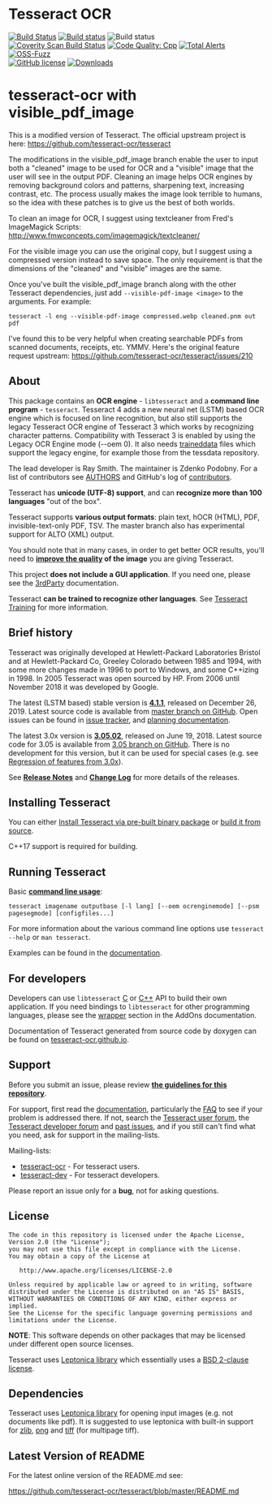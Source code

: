 # Tesseract OCR

[![Build Status](https://travis-ci.org/tesseract-ocr/tesseract.svg?branch=master)](https://travis-ci.org/tesseract-ocr/tesseract)
[![Build status](https://ci.appveyor.com/api/projects/status/miah0ikfsf0j3819/branch/master?svg=true)](https://ci.appveyor.com/project/zdenop/tesseract/)
![Build status](https://github.com/tesseract-ocr/tesseract/workflows/sw/badge.svg)<br>
[![Coverity Scan Build Status](https://scan.coverity.com/projects/tesseract-ocr/badge.svg)](https://scan.coverity.com/projects/tesseract-ocr)
[![Code Quality: Cpp](https://img.shields.io/lgtm/grade/cpp/g/tesseract-ocr/tesseract.svg?logo=lgtm&logoWidth=18)](https://lgtm.com/projects/g/tesseract-ocr/tesseract/context:cpp)
[![Total Alerts](https://img.shields.io/lgtm/alerts/g/tesseract-ocr/tesseract.svg?logo=lgtm&logoWidth=18)](https://lgtm.com/projects/g/tesseract-ocr/tesseract/alerts)
[![OSS-Fuzz](https://img.shields.io/badge/oss--fuzz-fuzzing-brightgreen)](https://bugs.chromium.org/p/oss-fuzz/issues/list?sort=-opened&can=2&q=proj:tesseract-ocr)
<br/>
[![GitHub license](https://img.shields.io/badge/license-Apache--2.0-blue.svg)](https://raw.githubusercontent.com/tesseract-ocr/tesseract/master/LICENSE)
[![Downloads](https://img.shields.io/badge/download-all%20releases-brightgreen.svg)](https://github.com/tesseract-ocr/tesseract/releases/)

# tesseract-ocr with visible_pdf_image

This is a modified version of Tesseract. The official upstream project is here: https://github.com/tesseract-ocr/tesseract

The modifications in the visible_pdf_image branch enable the user to input both a "cleaned" image to be used for OCR and a "visible" image that the user will see in the output PDF. Cleaning an image helps OCR engines by removing background colors and patterns, sharpening text, increasing contrast, etc. The process usually makes the image look terrible to humans, so the idea with these patches is to give us the best of both worlds.

To clean an image for OCR, I suggest using textcleaner from Fred's ImageMagick Scripts: http://www.fmwconcepts.com/imagemagick/textcleaner/

For the visible image you can use the original copy, but I suggest using a compressed version instead to save space. The only requirement is that the dimensions of the "cleaned" and "visible" images are the same.

Once you've built the visible_pdf_image branch along with the other Tesseract dependencies, just add `--visible-pdf-image <image>` to the arguments. For example:

	tesseract -l eng --visible-pdf-image compressed.webp cleaned.pnm out pdf

I've found this to be very helpful when creating searchable PDFs from scanned documents, receipts, etc. YMMV. Here's the original feature request upstream: https://github.com/tesseract-ocr/tesseract/issues/210



## About

This package contains an **OCR engine** - `libtesseract` and a **command line program** - `tesseract`.
Tesseract 4 adds a new neural net (LSTM) based OCR engine which is focused
on line recognition, but also still supports the legacy Tesseract OCR engine of
Tesseract 3 which works by recognizing character patterns. Compatibility with
Tesseract 3 is enabled by using the Legacy OCR Engine mode (--oem 0).
It also needs [traineddata](https://tesseract-ocr.github.io/tessdoc/Data-Files.html) files which support the legacy engine, for example
those from the tessdata repository.

The lead developer is Ray Smith. The maintainer is Zdenko Podobny.
For a list of contributors see [AUTHORS](https://github.com/tesseract-ocr/tesseract/blob/master/AUTHORS)
and GitHub's log of [contributors](https://github.com/tesseract-ocr/tesseract/graphs/contributors).

Tesseract has **unicode (UTF-8) support**, and can **recognize more than 100 languages** "out of the box".

Tesseract supports **various output formats**: plain text, hOCR (HTML), PDF, invisible-text-only PDF, TSV. The master branch also has experimental support for ALTO (XML) output.

You should note that in many cases, in order to get better OCR results,
you'll need to **[improve the quality](https://tesseract-ocr.github.io/tessdoc/ImproveQuality.html) of the image** you are giving Tesseract.

This project **does not include a GUI application**.
If you need one, please see the [3rdParty](https://tesseract-ocr.github.io/tessdoc/User-Projects-%E2%80%93-3rdParty.html) documentation.

Tesseract **can be trained to recognize other languages**.
See [Tesseract Training](https://tesseract-ocr.github.io/tessdoc/Training-Tesseract.html) for more information.

## Brief history

Tesseract was originally developed at Hewlett-Packard Laboratories Bristol and
at Hewlett-Packard Co, Greeley Colorado between 1985 and 1994, with some
more changes made in 1996 to port to Windows, and some C++izing in 1998.
In 2005 Tesseract was open sourced by HP. From 2006 until November 2018 it was developed by Google.

The latest (LSTM based) stable version is **[4.1.1](https://github.com/tesseract-ocr/tesseract/releases/tag/4.1.1)**, released on December 26, 2019.
Latest source code is available from [master branch on GitHub](https://github.com/tesseract-ocr/tesseract/tree/master).
Open issues can be found in [issue tracker](https://github.com/tesseract-ocr/tesseract/issues),
and [planning documentation](https://tesseract-ocr.github.io/tessdoc/Planning.html).

The latest 3.0x version is **[3.05.02](https://github.com/tesseract-ocr/tesseract/releases/tag/3.05.02)**, released on June 19, 2018. Latest source code for 3.05 is available from [3.05 branch on GitHub](https://github.com/tesseract-ocr/tesseract/tree/3.05).
There is no development for this version, but it can be used for special cases (e.g. see [Regression of features from 3.0x](https://tesseract-ocr.github.io/tessdoc/Planning.html#regression-of-features-from-30x)).

See **[Release Notes](https://tesseract-ocr.github.io/tessdoc/ReleaseNotes.html)**
and **[Change Log](https://github.com/tesseract-ocr/tesseract/blob/master/ChangeLog)** for more details of the releases.

## Installing Tesseract

You can either [Install Tesseract via pre-built binary package](https://tesseract-ocr.github.io/tessdoc/Home.html)
or [build it from source](https://tesseract-ocr.github.io/tessdoc/Compiling.html).

C++17 support is required for building.

## Running Tesseract

Basic **[command line usage](https://tesseract-ocr.github.io/tessdoc/Command-Line-Usage.html)**:

    tesseract imagename outputbase [-l lang] [--oem ocrenginemode] [--psm pagesegmode] [configfiles...]

For more information about the various command line options use `tesseract --help` or `man tesseract`.

Examples can be found in the [documentation](https://tesseract-ocr.github.io/tessdoc/Command-Line-Usage.html#simplest-invocation-to-ocr-an-image).

## For developers

Developers can use `libtesseract` [C](https://github.com/tesseract-ocr/tesseract/blob/master/include/tesseract/capi.h) or
[C++](https://github.com/tesseract-ocr/tesseract/blob/master/include/tesseract/baseapi.h) API to build their own application.
If you need bindings to `libtesseract` for other programming languages, please see the
[wrapper](https://tesseract-ocr.github.io/tessdoc/AddOns.html#tesseract-wrappers) section in the AddOns documentation.

Documentation of Tesseract generated from source code by doxygen can be found on [tesseract-ocr.github.io](https://tesseract-ocr.github.io/).

## Support

Before you submit an issue, please review **[the guidelines for this repository](https://github.com/tesseract-ocr/tesseract/blob/master/CONTRIBUTING.md)**.

For support, first read the [documentation](https://tesseract-ocr.github.io/tessdoc/),
particularly the [FAQ](https://tesseract-ocr.github.io/tessdoc/FAQ.html) to see if your problem is addressed there.
If not, search the [Tesseract user forum](https://groups.google.com/g/tesseract-ocr), the [Tesseract developer forum](https://groups.google.com/g/tesseract-dev) and [past issues](https://github.com/tesseract-ocr/tesseract/issues), and if you still can't find what you need, ask for support in the mailing-lists.

Mailing-lists:
* [tesseract-ocr](https://groups.google.com/g/tesseract-ocr) - For tesseract users.
* [tesseract-dev](https://groups.google.com/g/tesseract-dev) - For tesseract developers.

Please report an issue only for a **bug**, not for asking questions.

## License

    The code in this repository is licensed under the Apache License, Version 2.0 (the "License");
    you may not use this file except in compliance with the License.
    You may obtain a copy of the License at

       http://www.apache.org/licenses/LICENSE-2.0

    Unless required by applicable law or agreed to in writing, software
    distributed under the License is distributed on an "AS IS" BASIS,
    WITHOUT WARRANTIES OR CONDITIONS OF ANY KIND, either express or implied.
    See the License for the specific language governing permissions and
    limitations under the License.

**NOTE**: This software depends on other packages that may be licensed under different open source licenses.

Tesseract uses [Leptonica library](http://leptonica.com/) which essentially
uses a [BSD 2-clause license](http://leptonica.com/about-the-license.html).

## Dependencies

Tesseract uses [Leptonica library](https://github.com/DanBloomberg/leptonica)
for opening input images (e.g. not documents like pdf).
It is suggested to use leptonica with built-in support for [zlib](https://zlib.net),
[png](https://sourceforge.net/projects/libpng) and
[tiff](http://www.simplesystems.org/libtiff) (for multipage tiff).

## Latest Version of README

For the latest online version of the README.md see:

https://github.com/tesseract-ocr/tesseract/blob/master/README.md
